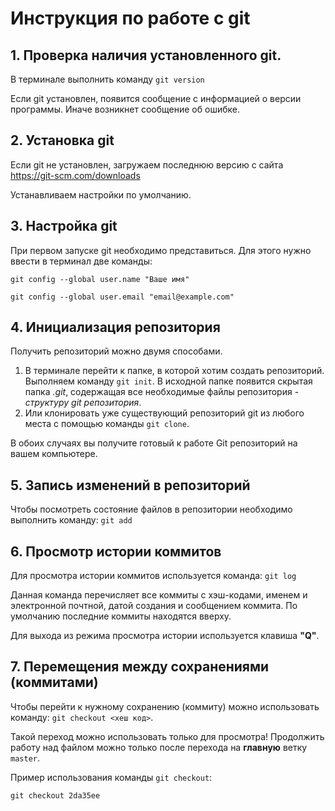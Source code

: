# Инструкция по работе с git

## 1. Проверка наличия установленного git.

В терминале выполнить команду `git version`

Если git установлен, появится сообщение с информацией о версии программы. Иначе возникнет сообщение об ошибке.

## 2. Установка git
Если git не установлен, загружаем последнюю версию с сайта https://git-scm.com/downloads

Устанавливаем настройки по умолчанию.

## 3. Настройка git
При первом запуске git необходимо представиться. Для этого нужно ввести в терминал две команды:
```
git config --global user.name "Ваше имя"

git config --global user.email "email@example.com"
```

## 4. Инициализация репозитория
Получить репозиторий можно двумя способами.

1. В терминале перейти к папке, в которой хотим создать репозиторий. Выполняем команду `git init`. В исходной папке появится скрытая папка *.git*, содержащая все необходимые файлы репозитория - *структуру git репозитория*.
2. Или клонировать уже существующий репозиторий git из любого места с помощью команды `git clone`.

В обоих случаях вы получите готовый к работе Git репозиторий на вашем компьютере.

## 5. Запись изменений в репозиторий
Чтобы посмотреть состояние файлов в репозитории необходимо выполнить команду: `git add`

## 6. Просмотр истории коммитов

Для просмотра истории коммитов используется команда: `git log`

Данная команда перечисляет все коммиты с хэш-кодами, именем и электронной почтной, датой создания и сообщением коммита. По умолчанию последние коммиты находятся вверху.

Для выхода из режима просмотра истории используется клавиша **"Q"**.

## 7. Перемещения между сохранениями (коммитами)
Чтобы перейти к нужному сохранению (коммиту) можно использовать команду: `git checkout <хеш код>`.

Такой переход можно использовать только для просмотра! Продолжить работу над файлом можно только после перехода на **главную** ветку `master`.

Пример использования команды `git checkout`: 
```
git checkout 2da35ee
```
